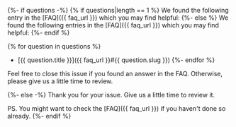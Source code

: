 {%- if questions -%}
{% if questions|length == 1 %}
We found the following entry in the [FAQ]({{ faq_url }}) which you may find helpful:
{%- else %}
We found the following entries in the [FAQ]({{ faq_url }}) which you may find helpful:
{%- endif %}

{% for question in questions %}
- [{{ question.title }}]({{ faq_url }}#{{ question.slug }})
{%- endfor %}

Feel free to close this issue if you found an answer in the FAQ. Otherwise, please give us a little time to review.

{%- else -%}
Thank you for your issue. Give us a little time to review it.

PS. You might want to check the [FAQ]({{ faq_url }}) if you haven't done so already.
{%- endif %}
